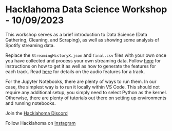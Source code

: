 # Hacklahoma Data Science Workshop - 10/09/2023

This workshop serves as a brief introduction to Data Science (Data Gathering, Cleaning, and Scraping), as well as showing some analysis of Spotify streaming data.

Replace the `StreamingHistoryX.json` and `final.csv` files with your own once you have collected and process your own streaming data. Follow [here](https://towardsdatascience.com/get-your-spotify-streaming-history-with-python-d5a208bbcbd3) for instructions on how to get it as well as how to generate the features for each track. Read [here](https://developer.spotify.com/documentation/web-api/reference/get-audio-features) for details on the audio features for a track.

For the Jupyter Notebooks, there are plenty of ways to run them. In our case, the simplest way is to run it locally within VS Code. This should not require any additional setup, you simply need to select Python as the kernel. Otherwise, there are plenty of tutorials out there on setting up environments and running notebooks.

Join the [Hacklahoma Discord](https://discord.gg/SwbB2rhczh)

Follow Hacklahoma on [Instagram](https://instagram.com/hacklahoma)
